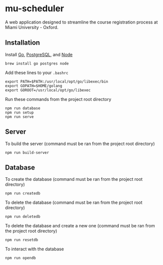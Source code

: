 # mu-scheduler

A web application designed to streamline the course registration process at Miami University - Oxford.

## Installation

Install [Go](https://golang.org/), [PostgreSQL](https://www.postgresql.org), and [Node](https://nodejs.org/)
```
brew install go postgres node
```
Add these lines to your `.bashrc`
```shell
export PATH=$PATH:/usr/local/opt/go/libexec/bin
export GOPATH=$HOME/golang
export GOROOT=/usr/local/opt/go/libexec
```
Run these commands from the project root directory
```
npm run database
npm run setup
npm run serve
```

## Server

To build the server (command must be ran from the project root directory)
```
npm run build-server
```

## Database

To create the database (command must be ran from the project root directory)
```
npm run createdb
```
To delete the database (command must be ran from the project root directory)
```
npm run deletedb
```
To delete the database and create a new one (command must be ran from the project root directory)
```
npm run resetdb
```
To interact with the database
```
npm run opendb
```
